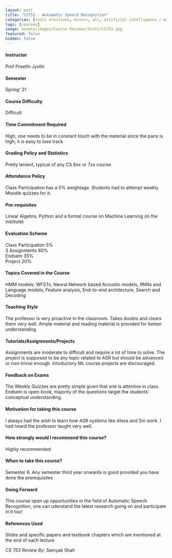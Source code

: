 ```yaml
---
layout: post
title: "CS753 - Automatic Speech Recognition"
categories: [insti electives, minors, alc, artificial intelligence / machine learning, CS]
tags: [courses]
image: assets/images/Course Reviews/Insti/CS753.jpg
featured: false
hidden: false
---
```


#### Instructor
Prof Preethi Jyothi

#### Semester
Spring' 21

#### Course Difficulty
Difficult

#### Time Commitment Required
High, one needs to be in constant touch with the material since the pace is high; it is easy to lose track

#### Grading Policy and Statistics
Pretty lenient, typical of any CS 6xx or 7xx course

#### Attendance Policy
Class Participation has a 5% weightage. Students had to attempt weekly Moodle quizzes for it.

#### Pre-requisites
Linear Algebra, Python and a formal course on Machine Learning (in the institute)

#### Evaluation Scheme
Class Participation 5%  
3 Assignments 40%  
Endsem 35%   
Project 20%

#### Topics Covered in the Course
HMM models, WFSTs, Neural Network based Acoustic models, RNNs and Language models, Feature analysis, End-to-end architecture, Search and Decoding

#### Teaching Style
The professor is very proactive in the classroom. Takes doubts and clears them very well. Ample material and reading material is provided for beteer understanding

#### Tutorials/Assignments/Projects
Assignments are moderate to difficult and require a lot of time to solve. The project is supposed to be any topic related to ASR but should be advanced or non-trivial enough. Intoductory ML course projects are discouraged.

#### Feedback on Exams
The Weekly Quizzes are pretty simple given that one is attentive in class.   
Endsem is open-book, majority of the questions target the students' conceptual understanding.

#### Motivation for taking this course
I always had the wish to learn how ASR systems like Alexa and Siri work. I had heard the professor taught very well.

#### How strongly would I recommend this course?
Highly recommended

#### When to take this course?
Semester 6. Any semester third year onwards is good provided you have done the prerequisites

#### Going Forward
This course open up opportunities in the field of Automatic Speech Recognition, one can uderstand the latest research going on and participate in it too!

#### References Used
Slides and specific papers and textbook chapters which are mentioned at the end of each lecture

*CS 753 Review By:* Samyak Shah